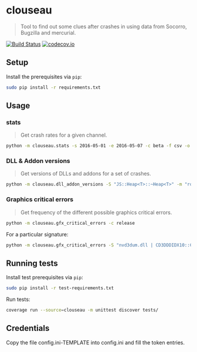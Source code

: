 # clouseau
> Tool to find out some clues after crashes in using data from Socorro, Bugzilla and mercurial.

[![Build Status](https://api.travis-ci.org/mozilla/clouseau.svg?branch=master)](https://travis-ci.org/mozilla/clouseau)
[![codecov.io](https://img.shields.io/codecov/c/github/mozilla/clouseau/master.svg)](https://codecov.io/github/mozilla/clouseau?branch=master)

## Setup

Install the prerequisites via `pip`:
```sh
sudo pip install -r requirements.txt
```

## Usage

### stats
> Get crash rates for a given channel.

```sh
python -m clouseau.stats -s 2016-05-01 -e 2016-05-07 -c beta -f csv -o /tmp/fx_beta_data.csv
```

### DLL & Addon versions
> Get versions of DLLs and addons for a set of crashes.

```sh
python -m clouseau.dll_addon_versions -S "JS::Heap<T>::~Heap<T>" -m "roboform.dll" -a "{22119944-ED35-4ab1-910B-E619EA06A115}" -V 47.0 47.0.1 48.0 48.0.1 48.0.2
```

### Graphics critical errors
> Get frequency of the different possible graphics critical errors.

```sh
python -m clouseau.gfx_critical_errors -c release
```

For a particular signature:
```sh
python -m clouseau.gfx_critical_errors -S "nvd3dum.dll | CD3DDDIDX10::Colorfill" -c release
```

## Running tests

Install test prerequisites via `pip`:
```sh
sudo pip install -r test-requirements.txt
```

Run tests:
```sh
coverage run --source=clouseau -m unittest discover tests/
```

## Credentials

Copy the file config.ini-TEMPLATE into config.ini and fill the token entries.
